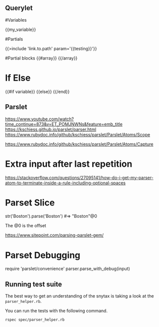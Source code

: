 ## Querylet

#Variables

{{my_variable}}

#Partials

{{>include 'link.to.path' param='{{testing}}'}}

#Partial blocks
{{#array}}
{{/array}}

# If Else
{{#if variable}}
{{else}}
{{/end}}

## Parslet

https://www.youtube.com/watch?time_continue=873&v=ET_POMJNWNs&feature=emb_title
https://kschiess.github.io/parslet/parser.html
https://www.rubydoc.info/github/kschiess/parslet/Parslet/Atoms/Scope

https://www.rubydoc.info/github/kschiess/parslet/Parslet/Atoms/Capture

# Extra input after last repetition
https://stackoverflow.com/questions/27095141/how-do-i-get-my-parser-atom-to-terminate-inside-a-rule-including-optional-spaces


# Parset Slice

str('Boston').parse('Boston') #=> "Boston"@0

The @0 is the offset


https://www.sitepoint.com/parsing-parslet-gem/

# Parset Debugging

require 'parslet/convenience'
parser.parse_with_debug(input)

## Running test suite

The best way to get an understanding of the snytax is taking a look at
the `parser_helper.rb`.

You can run the tests with the following command.

```
rspec spec/parser_helper.rb
```
